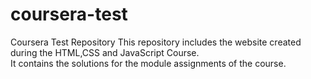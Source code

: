 # coursera-test
Coursera Test Repository
This repository includes the website created during the HTML,CSS and JavaScript Course.  
It contains the solutions for the module assignments of the course.
